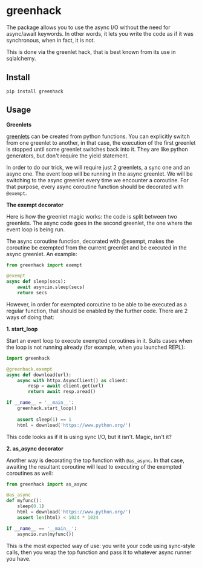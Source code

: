 # greenhack

The package allows you to use the async I/O
without the need for async/await keywords. In other words,
it lets you write the code as if it was synchronous,
when in fact, it is not.

This is done via the greenlet hack,
that is best known from its use in sqlalchemy.



## Install

```
pip install greenhack
```

## Usage

**Greenlets**

[greenlets](https://greenlet.readthedocs.io)
can be created from python functions. You can explicitly switch from one
greenlet to another, in that case, the execution of the first greenlet is stopped
until some greenlet switches back into it. They are like python generators,
but don't require the yield statement.

In order to do our trick, we will require just 2 greenlets, a sync one and an async one.
The event loop will be running in the async greenlet.
We will be switching to the async greenlet every time we encounter a coroutine.
For that purpose, every async coroutine function should be decorated with
`@exempt`.

**The exempt decorator**

Here is how the greenlet magic works: the code is split between two greenlets. The async
code goes in the second greenlet, the one where the event loop is being run.

The async coroutine function, decorated with @exempt,
makes the coroutine be exempted from the current greenlet and be executed in the
async greenlet. An example:

```python
from greenhack import exempt

@exempt
async def sleep(secs):
    await asyncio.sleep(secs)
    return secs
```

However, in order for exempted coroutine to be able to be executed as a regular
function, that should be enabled by the further code. There are 2 ways of doing that:

**1. start_loop**

Start an event loop to execute exempted coroutines in it. Suits cases when the loop
is not running already (for example, when you launched REPL):

```python
import greenhack

@greenhack.exempt
async def download(url):
    async with httpx.AsyncClient() as client:
        resp = await client.get(url)
        return await resp.aread()

if __name__ = '__main__':
    greenhack.start_loop()
    
    assert sleep(1) == 1
    html = download('https://www.python.org/')
```

This code looks as if it is using sync I/O, but it isn't. Magic, isn't it?

**2. as_async decorator**

Another way is decorating the top function with `@as_async`.
In that case, awaiting the resultant coroutine will lead to
executing of the exempted coroutines as well:

```python
from greenhack import as_async

@as_async
def myfunc():
    sleep(0.1)
    html = download('https://www.python.org/')
    assert len(html) < 1024 * 1024

if __name__ == '__main__':
    asyncio.run(myfunc())
```

This is the most expected way of use: you write your code using sync-style calls,
then you wrap the top function and pass it to whatever async runner you have.